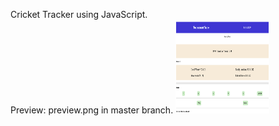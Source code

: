 Cricket Tracker using JavaScript.<br>
Preview: preview.png in master branch.
<img height="150px" width="150px" src="preview.png"/>
